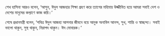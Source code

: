 শেখ হাসিনা আরও বলেন, ‘আসুন, ঈদুল আজহার শিক্ষা গ্রহণ করে ত্যাগের মহিমায় উজ্জীবিত হয়ে আমরা সবাই দেশ ও দেশের মানুষের কল্যাণে কাজ করি।’

শেষে প্রধানমন্ত্রী বলেন, ‘পবিত্র ঈদুল আজহা আপনার জীবনে বয়ে আনুক অনাবিল আনন্দ, সুখ, শান্তি ও স্বাচ্ছন্দ্য। সবাই ভালো থাকুন, সুস্থ থাকুন, নিরাপদ থাকুন। ঈদ মোবারক।’
